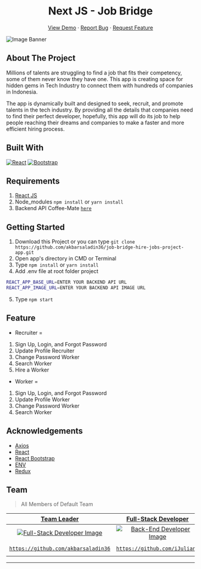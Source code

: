 <h1 align='center'>Next JS - Job Bridge</h1>
  <p align="center">
    <a href="link_deploy">View Demo</a>
    ·
    <a href="https://github.com/akbarsaladin36/job-bridge-hire-jobs-project-app/issues">Report Bug</a>
    ·
    <a href="https://github.com/akbarsaladin36/job-bridge-hire-jobs-project-app/pulls">Request Feature</a>
  </p>

![Image Banner](src/assets/img/banner.png)

## About The Project

Millions of talents are struggling to find a job that fits their competency, some of them never know they have one. This app is creating space for hidden gems in Tech Industry to connect them with hundreds of companies in Indonesia.

The app is dynamically built and designed to seek, recruit, and promote talents in the tech industry. By providing all the details that companies need to find their perfect developer, hopefully, this app will do its job to help people reaching their dreams and companies to make a faster and more efficient hiring process.

## Built With

[![React](https://img.shields.io/badge/React-v17.0.2-blue)](https://github.com/facebook/react)
[![Bootstrap](https://img.shields.io/badge/Bootstrap-v4.6.x-blue)](https://github.com/react-bootstrap/react-bootstrap)

## Requirements

1. <a href="https://reactjs.org/docs/getting-started.html">React JS</a>
2. Node_modules `npm install` or `yarn install`
3. Backend API Coffee-Mate [`here`](https://github.com/akbarsaladin36/job-bridge-hire-jobs-project-rest-api.git)

## Getting Started

1. Download this Project or you can type `git clone https://github.com/akbarsaladin36/job-bridge-hire-jobs-project-app.git`
2. Open app's directory in CMD or Terminal
3. Type `npm install` or `yarn install`
4. Add .env file at root folder project

```sh
REACT_APP_BASE_URL=ENTER YOUR BACKEND API URL
REACT_APP_IMAGE_URL=ENTER YOUR BACKEND API IMAGE URL
```

5. Type `npm start`

## Feature

- Recruiter =

1. Sign Up, Login, and Forgot Password
2. Update Profile Recruiter
3. Change Password Worker
4. Search Worker
5. Hire a Worker

- Worker =

1. Sign Up, Login, and Forgot Password
2. Update Profile Worker
3. Change Password Worker
4. Search Worker

## Acknowledgements

- [Axios](https://www.npmjs.com/package/axios)
- [React](https://reactjs.org/)
- [React Bootstrap](https://react-bootstrap.github.io/)
- [ENV](https://www.npmjs.com/package/dotenv)
- [Redux](https://github.com/reduxjs/react-redux)

## Team

> All Members of Default Team

|                                     <a href="#" target="_blank">**Team Leader**</a>                                      |                             <a href="#" target="_blank">**Full-Stack Developer**</a>                             |                                 <a href="#" target="_blank">**Full-Stack Developer**</a>                                 |                            <a href="#" target="_blank">**Full-Stack Developer**</a>                             |                                <a href="#" target="_blank">**Full-Stack Developer**</a>                                |     |
| :----------------------------------------------------------------------------------------------------------------------: | :--------------------------------------------------------------------------------------------------------------: | :----------------------------------------------------------------------------------------------------------------------: | :-------------------------------------------------------------------------------------------------------------: | :--------------------------------------------------------------------------------------------------------------------: | :-: |
| [![Full-Stack Developer Image](https://avatars.githubusercontent.com/u/63708360?v=4)](https://github.com/akbarsaladin36) | [![Back-End Developer Image](https://avatars.githubusercontent.com/u/71972244?v=4)](https://github.com/iJuliant) | [![Back-End Developer Image](https://avatars.githubusercontent.com/u/78992859?v=4)](https://github.com/Timotius-Nugroho) | [![Front-End Developer Image](https://avatars.githubusercontent.com/u/79574513?v=4)](https://github.com/arsasf) | [![Front-End Developer Image](https://avatars.githubusercontent.com/u/78518079?v=4)](https://github.com/elazsyahranie) |
|           <a href="https://github.com/akbarsaladin36" target="_blank"> `https://github.com/akbarsaladin36`<a>            |             <a href="https://github.com/iJuliant" target="_blank">`https://github.com/iJuliant`</a>              |         <a href="https://github.com/Timotius-Nugroho" target="_blank">`https://github.com/Timotius-Nugroho`</a>          |               <a href="https://github.com/arsasf" target="_blank">`https://github.com/arsasf`</a>               |           <a href="https://github.com/elazsyahranie" target="_blank">`https://github.com/elazsyahranie`</a>            |

---
